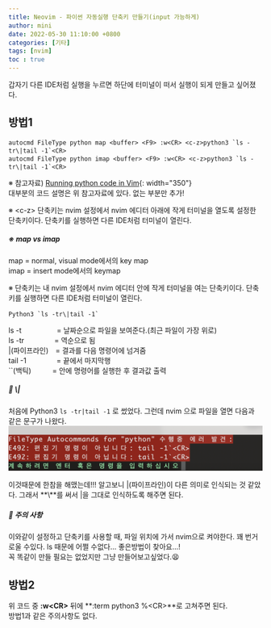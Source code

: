 ```yaml
---
title: Neovim - 파이썬 자동실행 단축키 만들기(input 가능하게) 
author: mini
date: 2022-05-30 11:10:00 +0800
categories: [기타]
tags: [nvim]
toc : true
---
```


갑자기 다른 IDE처럼 실행을 누르면 하단에 터미널이 떠서 실행이 되게 만들고 싶어졌다.   

## 방법1 

```
autocmd FileType python map <buffer> <F9> :w<CR> <c-z>python3 `ls -tr\|tail -1`<CR>
autocmd FileType python imap <buffer> <F9> :w<CR> <c-z>python3 `ls -tr\|tail -1`<CR>
```

※ 참고자료) [Running python code in Vim](https://stackoverflow.com/questions/18948491/running-python-code-in-vim){: width="350"}   
대부분의 코드 설명은 위 참고자료에 있다. 
없는 부분만 추가!


※ &#60;c-z> 단축키는 nvim 설정에서 nvim 에디터 아래에 작게 터미널을 열도록 설정한 단축키이다. 단축키를 실행하면 다른 IDE처럼 터미널이 열린다.   


##### ※ map vs imap 
map = normal, visual mode에서의 key map    
imap = insert mode에서의 keymap   

 ※ <c-z> 단축키는 내 nvim 설정에서 nvim 에디터 안에 작게 터미널을 여는 단축키이다. 단축키를 실행하면 다른 IDE처럼 터미널이 열린다.

```
Python3 `ls -tr\|tail -1`
``` 
ls -t　　　　　= 날짜순으로 파일을 보여준다.(최근 파일이 가장 위로)  
ls -tr　　　　&nbsp;= 역순으로 됨   
|(파이프라인)　=  결과를 다음 명령어에 넘겨줌  
tail -1　　　　&nbsp;= 끝에서 마지막행  
``(백틱)　　　= 안에 명령어를 실행한 후 결과값 출력  





##### 🛑  &#92;|   
처음에 Python3 `ls -tr|tail -1` 로 썼었다.
그런데 nvim 으로 파일을 열면 다음과 같은 문구가 나왔다.
![E492](/assets/img/posts/E492.png)


이것때문에 한참을 해맸는데!!! 알고보니 &#124;(파이프라인)이 다른 의미로 인식되는 것 같았다. 그래서 **&#92;**를 써서 &#124;을 그대로 인식하도록 해주면 된다.


##### 🛑  주의 사항  
이와같이 설정하고 단축키를 사용할 때, 파일 위치에 가서 nvim으로 켜야한다. 꽤 번거로울 수있다. ls 때문에 어쩔 수없다... 좋은방법이 찾아요...!
</br>
꼭 똑같이 만들 필요는 없었지만 그냥 만들어보고싶었다.😫

## 방법2
위 코드 중 **:w&#60;CR>** 뒤에 **:term python3 %&#60;CR>**로 고쳐주면 된다.  
방법1과 같은 주의사항도 없다.  

